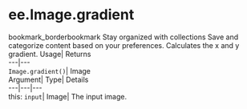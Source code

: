  
#  ee.Image.gradient 
bookmark_borderbookmark Stay organized with collections  Save and categorize content based on your preferences.
Calculates the x and y gradient. 
Usage| Returns  
---|---  
`Image.gradient()`| Image  
Argument| Type| Details  
---|---|---  
this: `input`| Image| The input image.  
